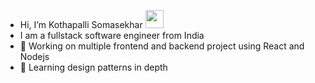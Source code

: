 - Hi, I’m Kothapalli Somasekhar <img src="https://github.com/TheDudeThatCode/TheDudeThatCode/blob/master/Assets/Hi.gif" width="29px">
- I am a fullstack software engineer from India
- 🔭 Working on multiple frontend and backend project using React and Nodejs
- 🌱 Learning design patterns in depth
